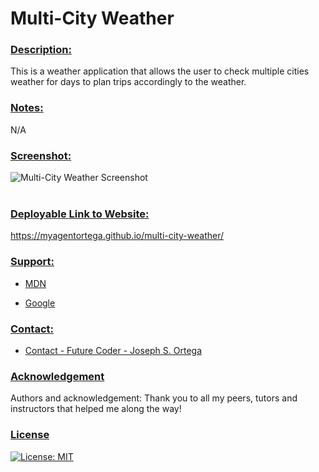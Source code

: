 # Multi-City Weather <br/>

### <u> Description: </u>

This is a weather application that allows the user to check multiple cities weather for days to plan trips accordingly to the weather.

### <u> Notes: </u>

N/A

### <u> Screenshot: </u>

![Multi-City Weather Screenshot](./Assets/_C__Users_MyAge_code_bootcamp_challenges_multi-city-weather_index.html.png)
<br /><br />

### <u> Deployable Link to Website: </u>

https://myagentortega.github.io/multi-city-weather/

### <u> Support: </u>

- [MDN](https://developer.mozilla.org/en-US/)

- [Google](https://Google.com)

### <u> Contact: </u>

- [Contact - Future Coder - Joseph S. Ortega](mailto:MyAgentOrtega@gmail.com)

### <u> Acknowledgement </u>

Authors and acknowledgement: Thank you to all my peers, tutors and instructors that helped me along the way!

### <u> License </u>

[![License: MIT](https://img.shields.io/badge/License-MIT-yellow.svg)](https://opensource.org/licenses/MIT)
